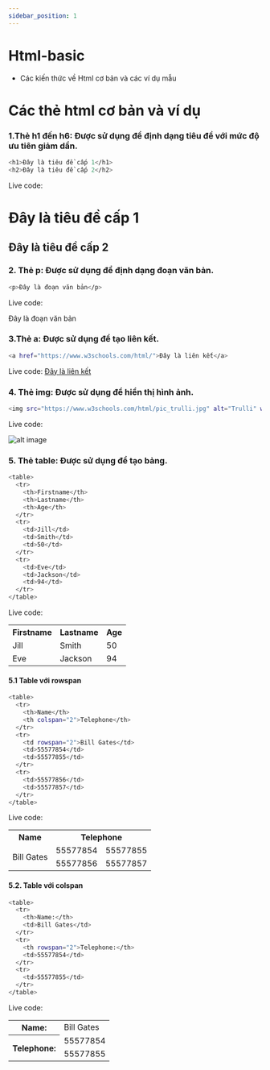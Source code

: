 ```yaml
---
sidebar_position: 1
---
```

# Html-basic

- Các kiến thức về Html cơ bản và các ví dụ mẫu
# Các thẻ html cơ bản và ví dụ
### 1.Thẻ h1 đến h6: Được sử dụng để định dạng tiêu đề với mức độ ưu tiên giảm dần.
```sh
<h1>Đây là tiêu đề cấp 1</h1>
<h2>Đây là tiêu đề cấp 2</h2>
```
Live code:
<h1>Đây là tiêu đề cấp 1</h1>
<h2>Đây là tiêu đề cấp 2</h2>


### 2. Thẻ p: Được sử dụng để định dạng đoạn văn bản.
```sh
<p>Đây là đoạn văn bản</p>
```
Live code:
<p>Đây là đoạn văn bản</p>

### 3.Thẻ a: Được sử dụng để tạo liên kết.
```sh
<a href="https://www.w3schools.com/html/">Đây là liên kết</a>
```
Live code:
<a href="https://www.w3schools.com/html/">Đây là liên kết</a>

### 4. Thẻ img: Được sử dụng để hiển thị hình ảnh.
```sh
<img src="https://www.w3schools.com/html/pic_trulli.jpg" alt="Trulli" width="500" height="333">
```
Live code:

![alt image](https://www.w3schools.com/html/pic_trulli.jpg)
### 5. Thẻ table: Được sử dụng để tạo bảng.
```sh
<table>
  <tr>
    <th>Firstname</th>
    <th>Lastname</th>
    <th>Age</th>
  </tr>
  <tr>
    <td>Jill</td>
    <td>Smith</td>
    <td>50</td>
  </tr>
  <tr>
    <td>Eve</td>
    <td>Jackson</td>
    <td>94</td>
  </tr>
</table>
```
Live code:
<table>
  <tr>
    <th>Firstname</th>
    <th>Lastname</th>
    <th>Age</th>
  </tr>
  <tr>
    <td>Jill</td>
    <td>Smith</td>
    <td>50</td>
  </tr>
  <tr>
    <td>Eve</td>
    <td>Jackson</td>
    <td>94</td>
  </tr>
</table>

#### 5.1 Table với rowspan 
```sh
<table>
  <tr>
    <th>Name</th>
    <th colspan="2">Telephone</th>
  </tr>
  <tr>
    <td rowspan="2">Bill Gates</td>
    <td>55577854</td>
    <td>55577855</td>
  </tr>
  <tr>
    <td>55577856</td>
    <td>55577857</td>
  </tr>
</table>
```
Live code:
<table>
  <tr>
    <th>Name</th>
    <th colspan="2">Telephone</th>
  </tr>
  <tr>
    <td rowspan="2">Bill Gates</td>
    <td>55577854</td>
    <td>55577855</td>
  </tr>
  <tr>
    <td>55577856</td>
    <td>55577857</td>
  </tr>
</table>

#### 5.2. Table với colspan
```sh
<table>
  <tr>
    <th>Name:</th>
    <td>Bill Gates</td>
  </tr>
  <tr>
    <th rowspan="2">Telephone:</th>
    <td>55577854</td>
  </tr>
  <tr>
    <td>55577855</td>
  </tr>
</table>
```
Live code:
<table>
  <tr>
    <th>Name:</th>
    <td>Bill Gates</td>
  </tr>
  <tr>
    <th rowspan="2">Telephone:</th>
    <td>55577854</td>
  </tr>
  <tr>
    <td>55577855</td>
  </tr>
</table>


